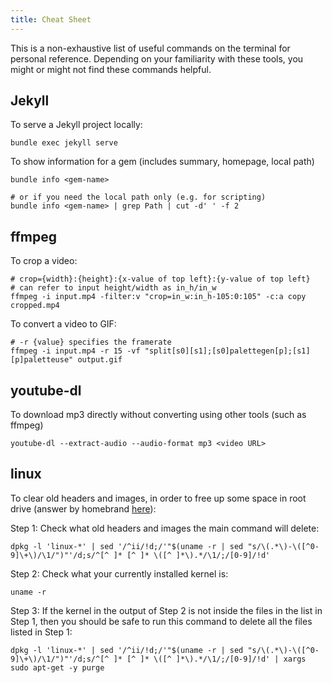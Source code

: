 ```yaml
---
title: Cheat Sheet
---
```


This is a non-exhaustive list of useful commands on the terminal for personal reference. Depending on your familiarity with these tools, you might or might not find these commands helpful.

## Jekyll

To serve a Jekyll project locally:

```shell
bundle exec jekyll serve
```

To show information for a gem (includes summary, homepage, local path)

```shell
bundle info <gem-name>

# or if you need the local path only (e.g. for scripting)
bundle info <gem-name> | grep Path | cut -d' ' -f 2
```

## ffmpeg

To crop a video:

```shell
# crop={width}:{height}:{x-value of top left}:{y-value of top left}
# can refer to input height/width as in_h/in_w
ffmpeg -i input.mp4 -filter:v "crop=in_w:in_h-105:0:105" -c:a copy cropped.mp4
```

To convert a video to GIF:

```shell
# -r {value} specifies the framerate
ffmpeg -i input.mp4 -r 15 -vf "split[s0][s1];[s0]palettegen[p];[s1][p]paletteuse" output.gif
```

## youtube-dl

To download mp3 directly without converting using other tools (such as ffmpeg)

```shell
youtube-dl --extract-audio --audio-format mp3 <video URL>
```

## linux

To clear old headers and images, in order to free up some space in root drive (answer by homebrand [here](https://askubuntu.com/questions/57994/root-drive-is-running-out-of-disk-space-how-can-i-free-up-space)):

Step 1: Check what old headers and images the main command will delete:

```shell
dpkg -l 'linux-*' | sed '/^ii/!d;/'"$(uname -r | sed "s/\(.*\)-\([^0-9]\+\)/\1/")"'/d;s/^[^ ]* [^ ]* \([^ ]*\).*/\1/;/[0-9]/!d'
```

Step 2: Check what your currently installed kernel is:

```shell
uname -r
```

Step 3: If the kernel in the output of Step 2 is not inside the files in the list in Step 1, then you should be safe to run this command to delete all the files listed in Step 1:

```shell
dpkg -l 'linux-*' | sed '/^ii/!d;/'"$(uname -r | sed "s/\(.*\)-\([^0-9]\+\)/\1/")"'/d;s/^[^ ]* [^ ]* \([^ ]*\).*/\1/;/[0-9]/!d' | xargs sudo apt-get -y purge
```